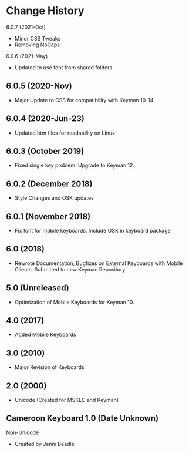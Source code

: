 Change History
=======================
6.0.7 (2021-Oct)
* Minor CSS Tweaks
* Removing NoCaps

6.0.6 (2021-May)
* Updated to use font from shared folders

6.0.5 (2020-Nov)
-----------------
* Major Update to CSS for compatibility with Keyman 10-14

6.0.4 (2020-Jun-23)
-----------------
* Updated htm files for readability on Linux

6.0.3 (October 2019)
---------------------
* Fixed single key problem. Upgrade to Keyman 12.

6.0.2 (December 2018)
---------------------
* Style Changes and OSK updates

6.0.1 (November 2018)
---------------------
* Fix font for mobile keyboards. Include OSK in keyboard package

6.0 (2018)
-----------------
* Rewrote Documentation, Bugfixes on External Keyboards with Mobile Clients. Submitted to new Keyman Repository

5.0 (Unreleased)
-----------------
* Optimization of Mobile Keyboards for Keyman 10.

4.0 (2017)
-----------------
* Added Mobile Keyboards

3.0 (2010)
-----------------
* Major Revision of Keyboards

2.0 (2000)
-----------------
* Unicode (Created for MSKLC and Keyman)

Cameroon Keyboard 1.0 (Date Unknown)
-----------------

Non-Unicode

* Created by Jenni Beadle

